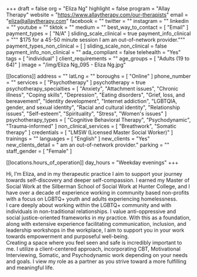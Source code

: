 +++
draft = false
org = "Eliza Ng"
highlight = false
program = "Allay Therapy"
website = "https://www.allaytherapy.com/our-therapists"
email = "eliza@allaytherapy.com"
facebook = ""
twitter = ""
instagram = ""
linkedin = ""
youtube = ""
tiktok = ""
medium = ""
best_way_to_contact = [ "Email" ]
payment_types = [ "N/A" ]
sliding_scale_clinical = true
payment_info_clinical = """
$175 for a 45-50 minute session
I am an out-of-network provider."""
payment_types_non_clinical = [ ]
sliding_scale_non_clinical = false
payment_info_non_clinical = ""
ada_compliant = false
telehealth = "Yes"
tags = [ "individual" ]
client_requirements = ""
age_groups = [ "Adults (19 to 64)" ]
image = "/img/Eliza Ng_095 - Eliza Ng.jpg"

[[locations]]
address = ""
latLng = ""
boroughs = [ "Online" ]
phone_number = ""
services = [ "Psychotherapy" ]
psychotherapy = true
psychotherapy_specialties = [
  "Anxiety",
  "Attachment issues",
  "Chronic illness",
  "Coping skills",
  "Depression",
  "Eating disorders",
  "Grief, loss, and bereavement",
  "Identity development",
  "Internet addiction",
  "LGBTQIA, gender, and sexual identity",
  "Racial and cultural identity",
  "Relationship issues",
  "Self-esteem",
  "Spirituality",
  "Stress",
  "Women's issues"
]
psychotherapy_types = [
  "Cognitive Behavioral Therapy",
  "Psychodynamic",
  "Trauma-informed"
]
non_clinical_services = [ "Breathwork", "Somatic therapy" ]
credentials = [ "LMSW (Licensed Master Social Worker)" ]
trainings = ""
languages = [ "English" ]
new_clients = "Yes"
new_clients_detail = " am an out-of-network provider."
parking = ""
staff_gender = [ "Female" ]

  [[locations.hours_of_operation]]
  day_hours = "Weekday evenings"
+++

Hi, I’m Eliza, and in my therapeutic practice I aim to support your journey towards self-discovery and deeper self-compassion. I earned my Master of Social Work at the Silberman School of Social Work at Hunter College, and I have over a decade of experience working in community based non-profits with a focus on LGBTQ+ youth and adults experiencing homelessness. <br>
I care deeply about working within the LGBTQ+ community and with individuals in non-traditional relationships. I value anti-oppressive and social justice-oriented frameworks in my practice. With this as a foundation, along with extensive experience facilitating communication, inclusion, and leadership workshops in the workplace, I aim to support you in your work towards empowerment and purposeful well-being. <br>
Creating a space where you feel seen and safe is incredibly important to me. I utilize a client-centered approach, incorporating CBT, Motivational Interviewing, Somatic, and Psychodynamic work depending on your needs and goals. I view my role as a partner as you strive toward a more fulfilling and meaningful life. <br>
